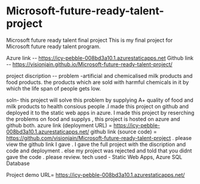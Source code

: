 # Microsoft-future-ready-talent-project
Microsoft future ready talent final project
This is my final project for Microsoft future ready talent program.


Azure link -- https://icy-pebble-008bd3a10.1.azurestaticapps.net
Github link -- https://visionjain.github.io/Microsoft-future-ready-talent-project/

project discription --
problem -artificial and chemicalised milk products and food products. the products which are sold with harmful chemicals in it by which the life span of people gets low.

soln- this project will solve this problem by supplying A+ quality of food and milk products to health consious people .I made this project on github and deployed it to the static web apps in azure. I made this project by reserching the problems on food and supplys , this project is hosted on azure and github both. azure link (deployment URL) = https://icy-pebble-008bd3a10.1.azurestaticapps.net/ github link (source code) = https://github.com/visionjain/Microsoft-future-ready-talent-project . please view the github link I gave . I gave the full project with the discription and code and deployment . else my project was rejected and told that you didnt gave the code . please review.
tech used - Static Web Apps, Azure SQL Database

Project demo URL= https://icy-pebble-008bd3a10.1.azurestaticapps.net/
